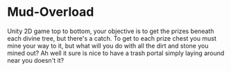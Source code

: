 # Mud-Overload
Unity 2D game top to bottom, your objective is to get the prizes beneath each divine tree, but there's a catch.
To get to each prize chest you must mine your way to it, but what will you do with all the dirt and stone you mined out?
Ah well it sure is nice to have a trash portal simply laying around near you doesn't it?


